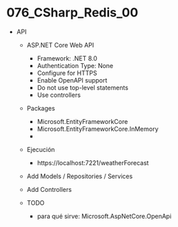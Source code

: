 # 076_CSharp_Redis_00

- API 
	- ASP.NET Core Web API 
		- Framework: .NET 8.0
		- Authentication Type: None
		- Configure for HTTPS
		- Enable OpenAPI support
		- Do not use top-level statements
		- Use controllers
		
	- Packages 
		- Microsoft.EntityFrameworkCore
		- Microsoft.EntityFrameworkCore.InMemory
		- 
	- Ejecución
		- https://localhost:7221/weatherForecast
		
	- Add Models / Repositories / Services
	- Add Controllers

	- TODO
		- para qué sirve: Microsoft.AspNetCore.OpenApi 